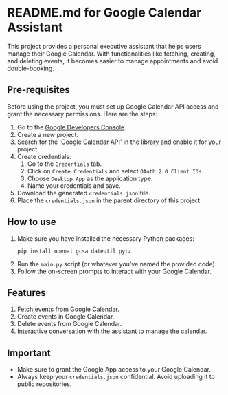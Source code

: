 # README.md for Google Calendar Assistant

This project provides a personal executive assistant that helps users manage their Google Calendar. With functionalities like fetching, creating, and deleting events, it becomes easier to manage appointments and avoid double-booking.

## Pre-requisites

Before using the project, you must set up Google Calendar API access and grant the necessary permissions. Here are the steps:

1. Go to the [Google Developers Console](https://console.developers.google.com/).
2. Create a new project.
3. Search for the 'Google Calendar API' in the library and enable it for your project.
4. Create credentials:
   1. Go to the `Credentials` tab.
   2. Click on `Create Credentials` and select `OAuth 2.0 Client IDs`.
   3. Choose `Desktop App` as the application type.
   4. Name your credentials and save.
5. Download the generated `credentials.json` file.
6. Place the `credentials.json` in the parent directory of this project.

## How to use

1. Make sure you have installed the necessary Python packages:
   ```
   pip install openai gcsa dateutil pytz
   ```
2. Run the `main.py` script (or whatever you've named the provided code).
3. Follow the on-screen prompts to interact with your Google Calendar.

## Features

1. Fetch events from Google Calendar.
2. Create events in Google Calendar.
3. Delete events from Google Calendar.
4. Interactive conversation with the assistant to manage the calendar.

## Important

- Make sure to grant the Google App access to your Google Calendar.
- Always keep your `credentials.json` confidential. Avoid uploading it to public repositories.
